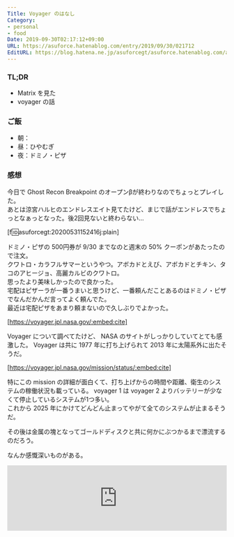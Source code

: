 ```yaml
---
Title: Voyager のはなし
Category:
- personal
- food
Date: 2019-09-30T02:17:12+09:00
URL: https://asuforce.hatenablog.com/entry/2019/09/30/021712
EditURL: https://blog.hatena.ne.jp/asuforcegt/asuforce.hatenablog.com/atom/entry/26006613442522937
---
```


### TL;DR

- Matrix を見た
- voyager の話

### ご飯

- 朝：
- 昼：ひやむぎ
- 夜：ドミノ・ピザ

###  感想

今日で Ghost Recon Breakpoint のオープンβが終わりなのでちょっとプレイした。  
あとは涼宮ハルヒのエンドレスエイト見てたけど、まじで話がエンドレスでちょっとなぁっとなった。後2回見ないと終わらない...

[f:id:asuforcegt:20200531152416j:plain]

ドミノ・ピザの 500円券が 9/30 までなのと週末の 50% クーポンがあたったので注文。  
クワトロ・カラフルサマーというやつ。アボカドとえび、アボカドとチキン、タコのアヒージョ、高麗カルビのクワトロ。  
思ったより美味しかったので良かった。  
宅配はピザーラが一番うまいと思うけど、一番頼んだことあるのはドミノ・ピザでなんだかんだ言ってよく頼んでた。  
最近は宅配ピザをあまり頼まないので久しぶりでよかった。

[https://voyager.jpl.nasa.gov/:embed:cite]

Voyager について調べてたけど、 NASA のサイトがしっかりしていてとても感激した。
Voyager は共に 1977 年に打ち上げられて 2013 年に太陽系外に出たそうだ。

[https://voyager.jpl.nasa.gov/mission/status/:embed:cite]

特にこの mission の詳細が面白くて、打ち上げからの時間や距離、衛生のシステムの稼働状況も載っている。
voyager 1 は voyager 2 よりバッテリーが少なくて停止しているシステムが1つ多い。  
これから 2025 年にかけてどんどん止まってやがて全てのシステムが止まるそうだ。

その後は金属の塊となってゴールドディスクと共に何かにぶつかるまで漂流するのだろう。

なんか感慨深いものがある。

<iframe allow="autoplay *; encrypted-media *;" frameborder="0" height="150" style="width:100%;max-width:660px;overflow:hidden;background:transparent;" sandbox="allow-forms allow-popups allow-same-origin allow-scripts allow-storage-access-by-user-activation allow-top-navigation-by-user-activation" src="https://embed.music.apple.com/jp/album/voyager/1464635737?i=1464635738"></iframe>
